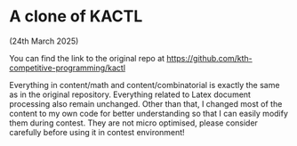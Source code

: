 # A clone of KACTL

(24th March 2025)

You can find the link to the original repo at https://github.com/kth-competitive-programming/kactl

Everything in content/math and content/combinatorial is exactly the same as in the original repository. Everything related to Latex document processing also remain unchanged. Other than that, I changed most of the content to my own code for better understanding so that I can easily modify them during contest. They are not micro optimised, please consider carefully before using it in contest environment!
